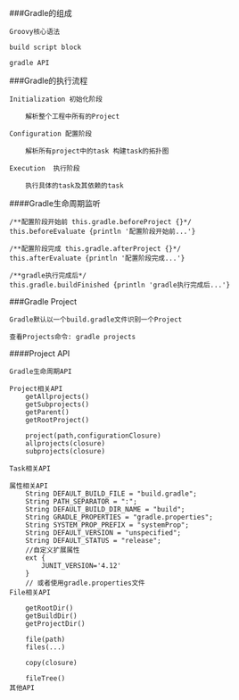 ###Gradle的组成

    Groovy核心语法
    
    build script block
    
    gradle API
    
###Gradle的执行流程
    
    Initialization 初始化阶段
        
        解析整个工程中所有的Project
    
    Configuration 配置阶段
        
        解析所有project中的task 构建task的拓扑图
    
    Execution  执行阶段
    
        执行具体的task及其依赖的task
    
####Gradle生命周期监听

    /**配置阶段开始前 this.gradle.beforeProject {}*/
    this.beforeEvaluate {println '配置阶段开始前...'}
    
    /**配置阶段完成 this.gradle.afterProject {}*/
    this.afterEvaluate {println '配置阶段完成...'}
    
    /**gradle执行完成后*/
    this.gradle.buildFinished {println 'gradle执行完成后...'}
    
    
###Gradle Project
    
    Gradle默认以一个build.gradle文件识别一个Project
    
    查看Projects命令: gradle projects
    
####Project API

    Gradle生命周期API
    
    Project相关API
        getAllprojects()
        getSubprojects()
        getParent()
        getRootProject()
        
        project(path,configurationClosure)
        allprojects(closure)
        subprojects(closure)
        
    Task相关API
    
    属性相关API
        String DEFAULT_BUILD_FILE = "build.gradle";
        String PATH_SEPARATOR = ":";
        String DEFAULT_BUILD_DIR_NAME = "build";
        String GRADLE_PROPERTIES = "gradle.properties";
        String SYSTEM_PROP_PREFIX = "systemProp";
        String DEFAULT_VERSION = "unspecified";
        String DEFAULT_STATUS = "release";
        //自定义扩展属性
        ext {
            JUNIT_VERSION='4.12'
        }
        // 或者使用gradle.properties文件
    File相关API
    
        getRootDir()
        getBuildDir()
        getProjectDir()
        
        file(path)
        files(...)
        
        copy(closure)
        
        fileTree()
    其他API

    